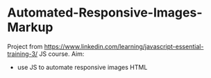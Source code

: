 # Automated-Responsive-Images-Markup

Project from https://www.linkedin.com/learning/javascript-essential-training-3/ JS course. 
Aim: 

- use JS to automate responsive images HTML 
